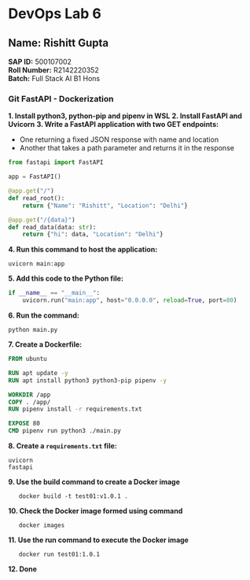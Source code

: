 # DevOps Lab 6

## Name: Rishitt Gupta  
**SAP ID:** 500107002  
**Roll Number:** R2142220352  
**Batch:** Full Stack AI B1 Hons  

### Git FastAPI - Dockerization  

**1. Install python3, python-pip and pipenv in WSL**
**2. Install FastAPI and Uvicorn**
**3. Write a FastAPI application with two GET endpoints:**
   - One returning a fixed JSON response with name and location
   - Another that takes a path parameter and returns it in the response

```python
from fastapi import FastAPI

app = FastAPI()

@app.get("/")
def read_root():
    return {"Name": "Rishitt", "Location": "Delhi"}

@app.get("/{data}")
def read_data(data: str):
    return {"hi": data, "Location": "Delhi"}
```

**4. Run this command to host the application:**
   ```
   uvicorn main:app
   ```

**5. Add this code to the Python file:**
   ```python
   if __name__ == "__main__":
       uvicorn.run("main:app", host="0.0.0.0", reload=True, port=80)
   ```

**6. Run the command:**
   ```
   python main.py
   ```

**7. Create a Dockerfile:**
   ```dockerfile
   FROM ubuntu

   RUN apt update -y
   RUN apt install python3 python3-pip pipenv -y

   WORKDIR /app
   COPY . /app/
   RUN pipenv install -r requirements.txt

   EXPOSE 80
   CMD pipenv run python3 ./main.py
   ```

**8. Create a `requirements.txt` file:**
   ```
   uvicorn
   fastapi
   ```

**9. Use the build command to create a Docker image**
   ```
      docker build -t test01:v1.0.1 .
   ```

**10. Check the Docker image formed using command**
   ```
      docker images
   ```

**11. Use the run command to execute the Docker image**
   ```
      docker run test01:1.0.1
   ```

**12. Done**